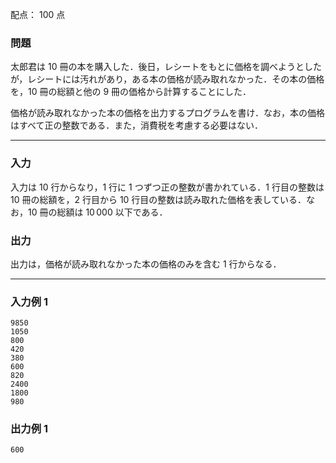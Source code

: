 配点： $100$ 点

### 問題
太郎君は $10$ 冊の本を購入した．後日，レシートをもとに価格を調べようとしたが，レシートには汚れがあり，ある本の価格が読み取れなかった．その本の価格を，$10$ 冊の総額と他の $9$ 冊の価格から計算することにした．

価格が読み取れなかった本の価格を出力するプログラムを書け．なお，本の価格はすべて正の整数である．また，消費税を考慮する必要はない．

---

### 入力
入力は $10$ 行からなり，$1$ 行に $1$ つずつ正の整数が書かれている．$1$ 行目の整数は $10$ 冊の総額を，$2$ 行目から $10$ 行目の整数は読み取れた価格を表している．なお，$10$ 冊の総額は $10\,000$ 以下である．

### 出力
出力は，価格が読み取れなかった本の価格のみを含む $1$ 行からなる．

---

### 入力例 1
~~~
9850
1050
800
420
380
600
820
2400
1800
980
~~~

### 出力例 1
~~~
600
~~~
